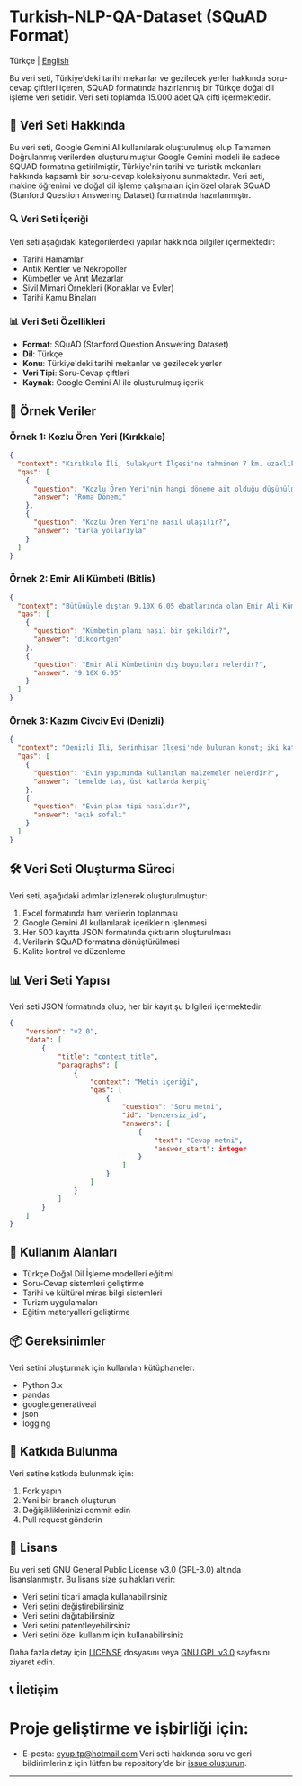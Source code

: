 # Turkish-NLP-QA-Dataset (SQuAD Format)

Türkçe | [English](README.md)

Bu veri seti, Türkiye'deki tarihi mekanlar ve gezilecek yerler hakkında soru-cevap çiftleri içeren, SQuAD formatında hazırlanmış bir Türkçe doğal dil işleme veri setidir. Veri seti toplamda 15.000 adet QA çifti içermektedir.

## 📝 Veri Seti Hakkında

Bu veri seti, Google Gemini AI kullanılarak oluşturulmuş olup Tamamen Doğrulanmış verilerden oluşturulmuştur Google Gemini modeli ile sadece SQUAD formatına getirilmiştir, Türkiye'nin tarihi ve turistik mekanları hakkında kapsamlı bir soru-cevap koleksiyonu sunmaktadır. Veri seti, makine öğrenimi ve doğal dil işleme çalışmaları için özel olarak SQuAD (Stanford Question Answering Dataset) formatında hazırlanmıştır.

### 🔍 Veri Seti İçeriği

Veri seti aşağıdaki kategorilerdeki yapılar hakkında bilgiler içermektedir:
- Tarihi Hamamlar
- Antik Kentler ve Nekropoller
- Kümbetler ve Anıt Mezarlar
- Sivil Mimari Örnekleri (Konaklar ve Evler)
- Tarihi Kamu Binaları

### 📊 Veri Seti Özellikleri

- **Format**: SQuAD (Stanford Question Answering Dataset)
- **Dil**: Türkçe
- **Konu**: Türkiye'deki tarihi mekanlar ve gezilecek yerler
- **Veri Tipi**: Soru-Cevap çiftleri
- **Kaynak**: Google Gemini AI ile oluşturulmuş içerik

## 🎯 Örnek Veriler

### Örnek 1: Kozlu Ören Yeri (Kırıkkale)
```json
{
  "context": "Kırıkkale İli, Sulakyurt İlçesi'ne tahminen 7 km. uzaklıkta bulunan ve tarla yollarıyla ulaşılan, ayakta hiçbir yapı kalıntısı bulunmayan eski kent kalıntısıdır...",
  "qas": [
    {
      "question": "Kozlu Ören Yeri'nin hangi döneme ait olduğu düşünülmektedir?",
      "answer": "Roma Dönemi"
    },
    {
      "question": "Kozlu Ören Yeri'ne nasıl ulaşılır?",
      "answer": "tarla yollarıyla"
    }
  ]
}
```

### Örnek 2: Emir Ali Kümbeti (Bitlis)
```json
{
  "context": "Bütünüyle dıştan 9.10X 6.05 ebatlarında olan Emir Ali Kümbet'in...",
  "qas": [
    {
      "question": "Kümbetin planı nasıl bir şekildir?",
      "answer": "dikdörtgen"
    },
    {
      "question": "Emir Ali Kümbetinin dış boyutları nelerdir?",
      "answer": "9.10X 6.05"
    }
  ]
}
```

### Örnek 3: Kazım Civciv Evi (Denizli)
```json
{
  "context": "Denizli İli, Serinhisar İlçesi'nde bulunan konut; iki katlı, temelde taş, üst katlarda kerpiç malzeme ile inşa edilmiştir...",
  "qas": [
    {
      "question": "Evin yapımında kullanılan malzemeler nelerdir?",
      "answer": "temelde taş, üst katlarda kerpiç"
    },
    {
      "question": "Evin plan tipi nasıldır?",
      "answer": "açık sofalı"
    }
  ]
}
```

## 🛠️ Veri Seti Oluşturma Süreci

Veri seti, aşağıdaki adımlar izlenerek oluşturulmuştur:

1. Excel formatında ham verilerin toplanması
2. Google Gemini AI kullanılarak içeriklerin işlenmesi
3. Her 500 kayıtta JSON formatında çıktıların oluşturulması
4. Verilerin SQuAD formatına dönüştürülmesi
5. Kalite kontrol ve düzenleme

## 📊 Veri Seti Yapısı

Veri seti JSON formatında olup, her bir kayıt şu bilgileri içermektedir:

```json
{
    "version": "v2.0",
    "data": [
        {
            "title": "context_title",
            "paragraphs": [
                {
                    "context": "Metin içeriği",
                    "qas": [
                        {
                            "question": "Soru metni",
                            "id": "benzersiz_id",
                            "answers": [
                                {
                                    "text": "Cevap metni",
                                    "answer_start": integer
                                }
                            ]
                        }
                    ]
                }
            ]
        }
    ]
}
```

## 🎯 Kullanım Alanları

- Türkçe Doğal Dil İşleme modelleri eğitimi
- Soru-Cevap sistemleri geliştirme
- Tarihi ve kültürel miras bilgi sistemleri
- Turizm uygulamaları
- Eğitim materyalleri geliştirme

## 📦 Gereksinimler

Veri setini oluşturmak için kullanılan kütüphaneler:

- Python 3.x
- pandas
- google.generativeai
- json
- logging

## 🤝 Katkıda Bulunma

Veri setine katkıda bulunmak için:

1. Fork yapın
2. Yeni bir branch oluşturun
3. Değişikliklerinizi commit edin
4. Pull request gönderin

## 📄 Lisans

Bu veri seti GNU General Public License v3.0 (GPL-3.0) altında lisanslanmıştır. Bu lisans size şu hakları verir:
- Veri setini ticari amaçla kullanabilirsiniz
- Veri setini değiştirebilirsiniz
- Veri setini dağıtabilirsiniz
- Veri setini patentleyebilirsiniz
- Veri setini özel kullanım için kullanabilirsiniz

Daha fazla detay için [LICENSE](LICENSE) dosyasını veya [GNU GPL v3.0](https://www.gnu.org/licenses/gpl-3.0.tr.html) sayfasını ziyaret edin.

## 📞 İletişim
# Proje geliştirme ve işbirliği için:
 - E-posta: [eyup.tp@hotmail.com](mailto:eyup.tp@hotmail.com)
Veri seti hakkında soru ve geri bildirimleriniz için lütfen bu repository'de bir [issue oluşturun](https://github.com/yourusername/Turkish-NLP-QQ-Dataset/issues).

---
